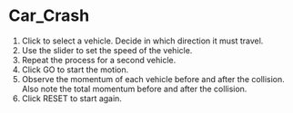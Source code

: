 # Car_Crash
1. Click to select a vehicle. Decide in which direction it must travel.
2. Use the slider to set the speed of the vehicle.
3. Repeat the process for a second vehicle.
4. Click GO to start the motion.
5. Observe the momentum of each vehicle before and after the collision. Also note the total momentum before and after the collision.
6. Click RESET to start again.
